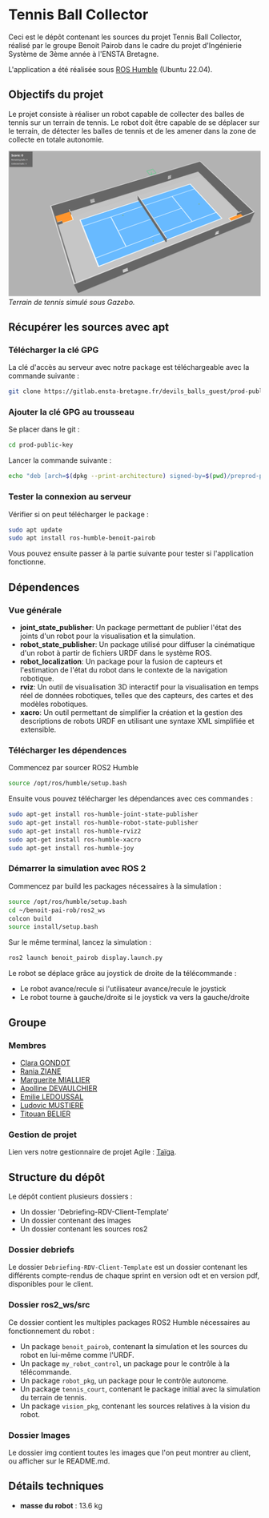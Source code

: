 # Tennis Ball Collector

Ceci est le dépôt contenant les sources du projet Tennis Ball Collector, réalisé par le groupe Benoit Pairob dans le cadre du projet d'Ingénierie Système de 3ème année à l'ENSTA Bretagne.

L'application a été réalisée sous [ROS Humble](https://docs.ros.org/en/humble/index.html) (Ubuntu 22.04).

## Objectifs du projet

Le projet consiste à réaliser un robot capable de collecter des balles de tennis sur un terrain de tennis. Le robot doit être capable de se déplacer sur le terrain, de détecter les balles de tennis et de les amener dans la zone de collecte en totale autonomie.

![Tennis court](./imgs/court.png)
*Terrain de tennis simulé sous Gazebo.*

## Récupérer les sources avec apt

### Télécharger la clé GPG 
La clé d'accès au serveur avec notre package est téléchargeable avec la commande suivante :
```bash
git clone https://gitlab.ensta-bretagne.fr/devils_balls_guest/prod-public-key.git
```

### Ajouter la clé GPG au trousseau
Se placer dans le git :
```bash
cd prod-public-key
```

Lancer la commande suivante :
```bash
echo "deb [arch=$(dpkg --print-architecture) signed-by=$(pwd)/preprod-public.gpg.key] http://172.19.48.50:8081/repository/supernana_preprod jammy main" | sudo tee /etc/apt/sources.list.d/benoit.list > /dev/null
```

### Tester la connexion au serveur
Vérifier si on peut télécharger le package :
```bash
sudo apt update 
sudo apt install ros-humble-benoit-pairob
```
Vous pouvez ensuite passer à la partie suivante pour tester si l'application fonctionne.

## Dépendences

### Vue générale

- **joint_state_publisher**: Un package permettant de publier l'état des joints d'un robot pour la visualisation et la simulation.
- **robot_state_publisher**: Un package utilisé pour diffuser la cinématique d'un robot à partir de fichiers URDF dans le système ROS.
- **robot_localization**: Un package pour la fusion de capteurs et l'estimation de l'état du robot dans le contexte de la navigation robotique.
- **rviz**: Un outil de visualisation 3D interactif pour la visualisation en temps réel de données robotiques, telles que des capteurs, des cartes et des modèles robotiques.
- **xacro**: Un outil permettant de simplifier la création et la gestion des descriptions de robots URDF en utilisant une syntaxe XML simplifiée et extensible.

### Télécharger les dépendences
Commencez par sourcer ROS2 Humble
```bash
source /opt/ros/humble/setup.bash
```

Ensuite vous pouvez télécharger les dépendances avec ces commandes :
```bash
sudo apt-get install ros-humble-joint-state-publisher
sudo apt-get install ros-humble-robot-state-publisher
sudo apt-get install ros-humble-rviz2
sudo apt-get install ros-humble-xacro
sudo apt-get install ros-humble-joy
```


### Démarrer la simulation avec ROS 2

Commencez par build les packages nécessaires à la simulation :

```bash
source /opt/ros/humble/setup.bash
cd ~/benoit-pai-rob/ros2_ws
colcon build
source install/setup.bash
```

Sur le même terminal, lancez la simulation :

```bash
ros2 launch benoit_pairob display.launch.py
```

Le robot se déplace grâce au joystick de droite de la télécommande :

- Le robot avance/recule si l'utilisateur avance/recule le joystick
- Le robot tourne à gauche/droite si le joystick va vers la gauche/droite

## Groupe

### Membres

- [Clara GONDOT](mailto:clara.gondot@ensta-bretagne.org)
- [Rania ZIANE](mailto:rania.ziane@ensta-bretagne.org)
- [Marguerite MIALLIER](mailto:marguerite.miallier@ensta-bretagne.org)
- [Apolline DEVAULCHIER](mailto:apolline.de_vaulchier@ensta-bretagne.org)
- [Emilie LEDOUSSAL](mailto:emilie.ledoussal@ensta-bretagne.org)
- [Ludovic MUSTIERE](mailto:ludovic.mustiere@ensta-bretagne.org)
- [Titouan BELIER](mailto:titouan.belier@ensta-bretagne.org)

### Gestion de projet

Lien vers notre gestionnaire de projet Agile : [Taïga](https://tree.taiga.io/project/zianerania-benoit_pairob/timeline).

## Structure du dépôt

Le dépôt contient plusieurs dossiers :

- Un dossier 'Debriefing-RDV-Client-Template'
- Un dossier contenant des images
- Un dossier contenant les sources ros2

### Dossier debriefs

Le dossier `Debriefing-RDV-Client-Template` est un dossier contenant les différents compte-rendus de chaque sprint en version odt et en version pdf, disponibles pour le client.

### Dossier ros2_ws/src

Ce dossier contient les multiples packages ROS2 Humble nécessaires au fonctionnement du robot :

- Un package `benoit_pairob`, contenant la simulation et les sources du robot en lui-même comme l'URDF.
- Un package `my_robot_control`, un package pour le contrôle à la télécommande.
- Un package `robot_pkg`, un package pour le contrôle autonome.
- Un package `tennis_court`, contenant le package initial avec la simulation du terrain de tennis.
- Un package `vision_pkg`, contenant les sources relatives à la vision du robot.

### Dossier Images

Le dossier img contient toutes les images que l'on peut montrer au client, ou afficher sur le README.md.


## Détails techniques

* **masse du robot** : 13.6 kg
